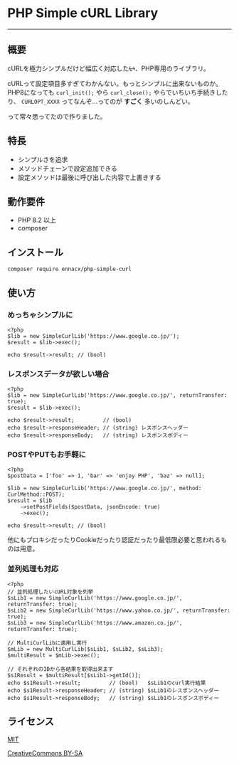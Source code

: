 # PHP Simple cURL Library

---

## 概要
cURLを極力シンプルだけど幅広く対応した<strike>い</strike>、PHP専用のライブラリ。

cURLって設定項目多すぎてわかんない。もっとシンプルに出来ないものか。<br>
PHP8になっても ```curl_init();``` やら ```curl_close();``` やらでいちいち手続きしたり、 ```CURLOPT_XXXX``` ってなんぞ…ってのが **すごく** 多いのしんどい。

って常々思ってたので作りました。

## 特長
* シンプルさを追求
* メソッドチェーンで設定追加できる
* 設定メソッドは最後に呼び出した内容で上書きする

## 動作要件
* PHP 8.2 以上
* composer

## インストール
```
composer require ennacx/php-simple-curl
```

## 使い方
### めっちゃシンプルに
```
<?php
$lib = new SimpleCurlLib('https://www.google.co.jp/');
$result = $lib->exec();

echo $result->result; // (bool)
```

### レスポンスデータが欲しい場合
```
<?php
$lib = new SimpleCurlLib('https://www.google.co.jp/', returnTransfer: true);
$result = $lib->exec();

echo $result->result;         // (bool)
echo $result->responseHeader; // (string) レスポンスヘッダー
echo $result->responseBody;   // (string) レスポンスボディー
```

### POSTやPUTもお手軽に
```
<?php
$postData = ['foo' => 1, 'bar' => 'enjoy PHP', 'baz' => null];

$lib = new SimpleCurlLib('https://www.google.co.jp/', method: CurlMethod::POST);
$result = $lib
    ->setPostFields($postData, jsonEncode: true)
    ->exec();

echo $result->result; // (bool)
```

他にもプロキシだったりCookieだったり認証だったり最低限必要と思われるものは用意。

### 並列処理も対応
```
<?php
// 並列処理したいcURL対象を列挙
$sLib1 = new SimpleCurlLib('https://www.google.co.jp/', returnTransfer: true);
$sLib2 = new SimpleCurlLib('https://www.yahoo.co.jp/', returnTransfer: true);
$sLib3 = new SimpleCurlLib('https://www.amazon.co.jp/', returnTransfer: true);

// MultiCurlLibに適用し実行
$mLib = new MultiCurlLib($sLib1, $sLib2, $sLib3);
$multiResult = $mLib->exec();

// それぞれのIDから各結果を取得出来ます
$s1Result = $multiResult[$sLib1->getId()];
echo $s1Result->result;         // (bool)   $sLib1のcurl実行結果
echo $s1Result->responseHeader; // (string) $sLib1のレスポンスヘッダー
echo $s1Result->responseBody;   // (string) $sLib1のレスポンスボディー
```

## ライセンス
[MIT](https://en.wikipedia.org/wiki/MIT_License)

[CreativeCommons BY-SA](https://creativecommons.org/licenses/by-sa/4.0/)
